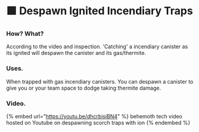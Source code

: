# 🟩 Despawn Ignited Incendiary Traps

### How? What?

According to the video and inspection. 'Catching' a incendiary canister as its ignited will despawn the canister and its gas/thermite.

### Uses.

&#x20;When trapped with gas incendiary canisters. You can despawn a canister to give you or your team space to  dodge taking thermite damage.

### Video.

{% embed url="https://youtu.be/dhcrbisjBN4" %}
behemoth tech video hosted on Youtube on despawning scorch traps with ion
{% endembed %}

